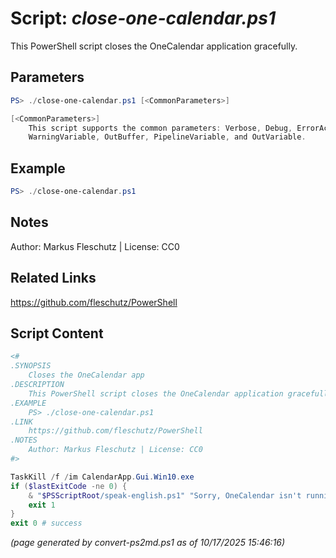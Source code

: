 Script: *close-one-calendar.ps1*
========================

This PowerShell script closes the OneCalendar application gracefully.

Parameters
----------
```powershell
PS> ./close-one-calendar.ps1 [<CommonParameters>]

[<CommonParameters>]
    This script supports the common parameters: Verbose, Debug, ErrorAction, ErrorVariable, WarningAction, 
    WarningVariable, OutBuffer, PipelineVariable, and OutVariable.
```

Example
-------
```powershell
PS> ./close-one-calendar.ps1

```

Notes
-----
Author: Markus Fleschutz | License: CC0

Related Links
-------------
https://github.com/fleschutz/PowerShell

Script Content
--------------
```powershell
<#
.SYNOPSIS
	Closes the OneCalendar app 
.DESCRIPTION
	This PowerShell script closes the OneCalendar application gracefully.
.EXAMPLE
	PS> ./close-one-calendar.ps1
.LINK
	https://github.com/fleschutz/PowerShell
.NOTES
	Author: Markus Fleschutz | License: CC0
#>

TaskKill /f /im CalendarApp.Gui.Win10.exe
if ($lastExitCode -ne 0) {
	& "$PSScriptRoot/speak-english.ps1" "Sorry, OneCalendar isn't running."
	exit 1
}
exit 0 # success
```

*(page generated by convert-ps2md.ps1 as of 10/17/2025 15:46:16)*

